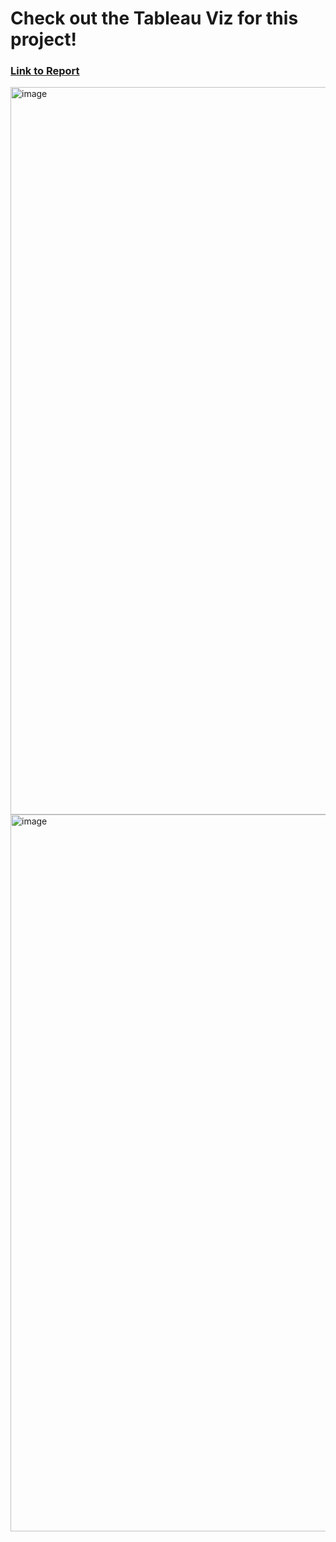 # Check out the Tableau Viz for this project!

### [Link to Report](https://public.tableau.com/shared/YYGKJ2FPJ?:display_count=n&:origin=viz_share_link)



<img width="1164" alt="image" src="https://github.com/user-attachments/assets/99f5cec1-b751-4317-8911-c82e867bb915">


<img width="1147" alt="image" src="https://github.com/user-attachments/assets/66d46f31-f88e-4a6b-91d4-cfe5e3f37a21">
